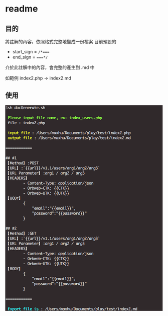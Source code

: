 # readme

## 目的

將註解的內容，依照格式完整地變成一份檔案
目前預設的
 
- start_sign = `/*===`
- end_sign = `===*/`

介於此註解中的內容，會完整的產生到 .md 中

如範例 index2.php -> index2.md

## 使用

![img](./img1.png)